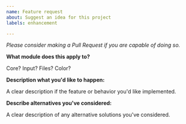 ```yaml
---
name: Feature request
about: Suggest an idea for this project
labels: enhancement

---
```


*Please consider making a Pull Request if you are capable of doing so.*

**What module does this apply to?**

Core? Input? Files? Color?

**Description what you'd like to happen:**

A clear description if the feature or behavior you'd like implemented.

**Describe alternatives you've considered:**

A clear description of any alternative solutions you've considered.
